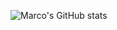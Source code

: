 ![Marco's GitHub stats](https://dev-card-mpl1018.vercel.app/api?username=mpl1018&show_icons=true&theme=radical&custom_title=My%20work%20at%20Pullpo.io%20%F0%9F%90%99&custom_subtitle=as%20founder%20and%20fullstack%20dev&card_height=700&hide_rank=false)

<!--
![Marco's GitHub stats](https://github-readme-stats.vercel.app/api?username=mpl1018&show_icons=true)
![Marco's GitHub stats](https://github-readme-stats-mpl1018.vercel.app/api?username=mpl1018&show_icons=true)
**mpl1018/mpl1018** is a ✨ _special_ ✨ repository because its `README.md` (this file) appears on your GitHub profile.

Here are some ideas to get you started:

- 🔭 I’m currently working on ...
- 🌱 I’m currently learning ...
- 👯 I’m looking to collaborate on ...
- 🤔 I’m looking for help with ...
- 💬 Ask me about ...
- 📫 How to reach me: ...
- 😄 Pronouns: ...
- ⚡ Fun fact: ...
-->

